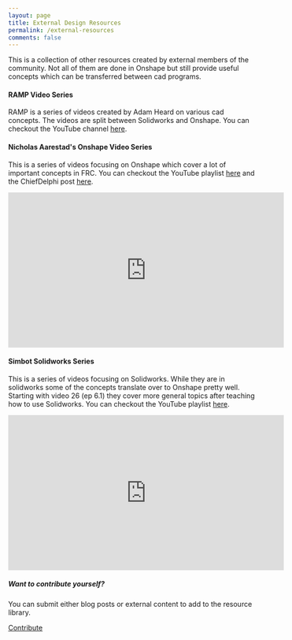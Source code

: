 ```yaml
---
layout: page
title: External Design Resources
permalink: /external-resources
comments: false
---
```


<div class="row justify-content-between">
<div class="col-md-8 pr-5">

<p>This is a collection of other resources created by external members of the community. Not all of them are done in Onshape but still provide useful concepts which can be transferred between cad programs.</p>

<div id="RAMP">
<h4>RAMP Video Series</h4>

<p>RAMP is a series of videos created by Adam Heard on various cad concepts. The videos are split between Solidworks and Onshape. You can checkout the YouTube channel <a target="_blank" href="https://www.youtube.com/user/973RAMP/feed">here</a>.</p>
</div>

<div id="NicholasAarestad">
<h4>Nicholas Aarestad's Onshape Video Series</h4>

<p>This is a series of videos focusing on Onshape which cover a lot of important concepts in FRC. You can checkout the YouTube playlist <a target="_blank" href="https://www.youtube.com/playlist?list=PLxXndvNn_JrJrHks3BxPBEWWAsVOR93kN">here</a> and the ChiefDelphi post <a target="_blank" href="https://www.chiefdelphi.com/t/onshape-modeling-and-design-tutorials/385871">here</a>.</p>

<iframe width="560" height="315" src="https://www.youtube.com/embed/videoseries?list=PLxXndvNn_JrJrHks3BxPBEWWAsVOR93kN" frameborder="0" allow="accelerometer; autoplay; encrypted-media; gyroscope; picture-in-picture" allowfullscreen></iframe>
</div>

<div id="Simbots">
<h4>Simbot Solidworks Series</h4>

<p>This is a series of videos focusing on Solidworks. While they are in solidworks some of the concepts translate over to Onshape pretty well. Starting with video 26 (ep 6.1) they cover more general topics after teaching how to use Solidworks. You can checkout the YouTube playlist <a target="_blank" href="https://www.youtube.com/playlist?list=PLG_KOHBuXHNfpa1N23ZJfAHsCVbe3fpXG">here</a>.</p>

<iframe width="560" height="315" src="https://www.youtube.com/embed/videoseries?list=PLG_KOHBuXHNfpa1N23ZJfAHsCVbe3fpXG" frameborder="0" allow="accelerometer; autoplay; encrypted-media; gyroscope; picture-in-picture" allowfullscreen></iframe>
</div>
</div>

<div class="col-md-4">

<div class="sticky-top sticky-top-80">
<h5>Want to contribute yourself?</h5>

<p>You can submit either blog posts or external content to add to the resource library.</p>

<a href="/contribute" class="btn btn-primary">Contribute</a>

</div>
</div>
</div>
